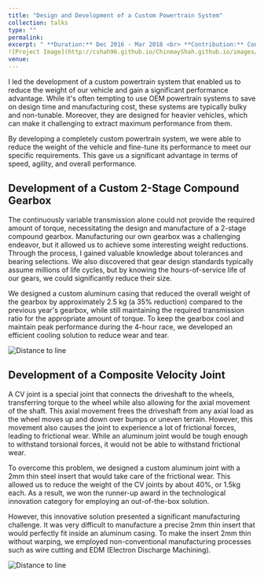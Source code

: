```yaml
---
title: "Design and Development of a Custom Powertrain System"
collection: talks
type: ""
permalink: 
excerpt: " **Duration:** Dec 2016 - Mar 2018 <br> **Contribution:** Conceptualization, Machine Design, Design Validation, Manufacturing Processes, Testing and Finite Element Analysis <br>" 
![Project Image](http://cshah96.github.io/ChinmayShah.github.io/images/Gearbox.png)
venue:  
---
```




I led the development of a custom powertrain system that enabled us to reduce the weight of our vehicle and gain a significant performance advantage. While it's often tempting to use OEM powertrain systems to save on design time and manufacturing cost, these systems are typically bulky and non-tunable. Moreover, they are designed for heavier vehicles, which can make it challenging to extract maximum performance from them.

By developing a completely custom powertrain system, we were able to reduce the weight of the vehicle and fine-tune its performance to meet our specific requirements. This gave us a significant advantage in terms of speed, agility, and overall performance.

## Development of a Custom 2-Stage Compound Gearbox

The continuously variable transmission alone could not provide the required amount of torque, necessitating the design and manufacture of a 2-stage compound gearbox. Manufacturing our own gearbox was a challenging endeavor, but it allowed us to achieve some interesting weight reductions. Through the process, I gained valuable knowledge about tolerances and bearing selections. We also discovered that gear design standards typically assume millions of life cycles, but by knowing the hours-of-service life of our gears, we could significantly reduce their size.

We designed a custom aluminum casing that reduced the overall weight of the gearbox by approximately 2.5 kg (a 35% reduction) compared to the previous year's gearbox, while still maintaining the required transmission ratio for the appropriate amount of torque. To keep the gearbox cool and maintain peak performance during the 4-hour race, we developed an efficient cooling solution to reduce wear and tear.

![Distance to line](http://cshah96.github.io/ChinmayShah.github.io/images/Gearbox.png)

## Development of a Composite Velocity Joint

A CV joint is a special joint that connects the driveshaft to the wheels, transferring torque to the wheel while also allowing for the axial movement of the shaft. This axial movement frees the driveshaft from any axial load as the wheel moves up and down over bumps or uneven terrain. However, this movement also causes the joint to experience a lot of frictional forces, leading to frictional wear. While an aluminum joint would be tough enough to withstand torsional forces, it would not be able to withstand frictional wear.

To overcome this problem, we designed a custom aluminum joint with a 2mm thin steel insert that would take care of the frictional wear. This allowed us to reduce the weight of the CV joints by about 40%, or 1.5kg each. As a result, we won the runner-up award in the technological innovation category for employing an out-of-the-box solution.

However, this innovative solution presented a significant manufacturing challenge. It was very difficult to manufacture a precise 2mm thin insert that would perfectly fit inside an aluminum casing. To make the insert 2mm thin without warping, we employed non-conventional manufacturing processes such as wire cutting and EDM (Electron Discharge Machining).

![Distance to line](http://cshah96.github.io/ChinmayShah.github.io/images/CVJ.png)